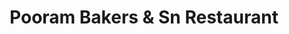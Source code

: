 ---
title: "Pooram Bakers & Sn Restaurant"
url: /pandalam/pooram-bakers-und-sn-restaurant/
shop: Bäckerei
---